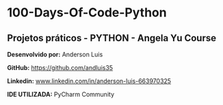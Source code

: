 # 100-Days-Of-Code-Python
**Projetos práticos - PYTHON - Angela Yu Course**
---
**Desenvolvido por:** Anderson Luis

**GitHub:** https://github.com/andluis35

**Linkedin:** www.linkedin.com/in/anderson-luis-663970325

**IDE UTILIZADA:** PyCharm Community
